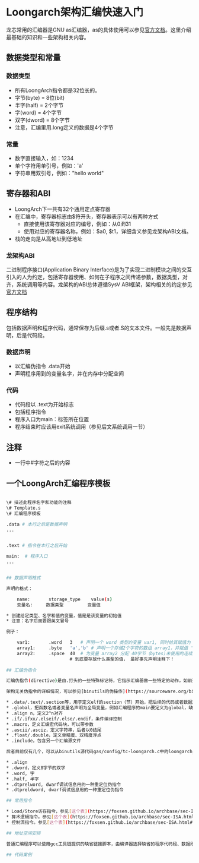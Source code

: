 # Loongarch架构汇编快速入门

龙芯常用的汇编器是GNU as汇编器，as的具体使用可以参见[官方文档](https://sourceware.org/binutils/docs/as/)。这里介绍最基础的知识和一些架构相关内容。

## 数据类型和常量

### 数据类型

* 所有LoongArch指令都是32位长的。
* 字节(byte) = 8位(bit)
* 半字(half) = 2个字节
* 字(word) = 4个字节
* 双字(dword) = 8个字节
* 注意，汇编里用.long定义的数据是4个字节

### 常量

* 数字直接输入，如：1234
* 单个字符用单引号，例如：'a'
* 字符串用双引号，例如："hello world"

## 寄存器和ABI

* LoongArch下一共有32个通用定点寄存器
* 在汇编中，寄存器标志由$符开头，寄存器表示可以有两种方式
    - 直接使用该寄存器对应的编号，例如：从$0到$31
    - 使用对应的寄存器名称，例如：$a0, $t1，详细含义参见龙架构ABI文档。
* 栈的走向是从高地址到低地址

### 龙架构ABI

二进制程序接口(Application Binary Interface)是为了实现二进制模块之间的交互引入的人为约定，包括寄存器使用、如何在子程序之间传递参数，数据类型，对齐，系统调用等内容。龙架构的ABI总体遵循SysV ABI框架，架构相关的约定参见[官方文档](https://loongson.github.io/LoongArch-Documentation/LoongArch-ELF-ABI-EN.html)

## 程序结构

包括数据声明和程序代码，通常保存为后缀.s或者.S的文本文件。一般先是数据声明，后是代码段。

### 数据声明

* 以汇编伪指令 .data开始
* 声明程序用到的变量名字，并在内存中分配空间

### 代码

* 代码段以 .text为开始标志
* 包括程序指令
* 程序入口为main：标签所在位置
* 程序结束时应该用exit系统调用（参见后文系统调用一节）

## 注释

* 一行中#字符之后的内容

## 一个LoongArch汇编程序模板

```bash

\# 描述此程序名字和功能的注释
\# Template.s
\# 汇编程序模板

.data # 本行之后是数据声明
...


.text # 指令在本行之后开始

main:  # 程序入口
...


## 数据声明格式

声明的格式：

    name:       storage_type	value(s)	
    变量名:     数据类型         变量值     

* 创建给定类型、名字和值的变量，值是是该变量的初始值
* 注意：名字后面要跟英文冒号

例子：

    var1:		.word	3	# 声明一个 word 类型的变量 var1, 同时给其赋值为 3
    array1:		.byte	'a','b'	# 声明一个存储2个字符的数组 array1，并赋值 'a', 'b'
    array2:		.space	40	# 为变量 array2 分配 40字节（bytes)未使用的连续空间，当然，对于这个变量
    　　　　　　　　　　　　# 到底要存放什么类型的值， 最好事先声明注释下！
     
## 汇编伪指令

汇编伪指令(directive)是由.打头的一些特殊标记符，它指示汇编器做一些特定的动作，如前述介绍的.word/.data等。龙架构的汇编伪指令由GNU as汇编器支持的所有架构无关伪指令和它特有的伪指令组成。

架构无关伪指令的详细情况，可以参见[binutils的伪操作](https://sourceware.org/binutils/docs/as/Pseudo-Ops.html)。常用的伪指令包括：

* .data/.text/.section等，用于定义elf的section（节）开始，把后续的代码或者数据放置到那个elf节。
* .global，把函数名或者变量名声明为全局变量，例如汇编程序的main要定义为global，缺省的链接才会成功。
* .align n，定义2^n对齐
* .if/.ifxx/.elseif/.else/.endif，条件编译控制
* .macro，定义汇编宏代码块，可以带参数
* .ascii/.asciz，定义字符串，后者以0结尾
* .float/.double，定义单精度、双精度浮点
* .include，包含另一个汇编源文件

后者目前仅有几个，可以从binutils源代码gas/config/tc-loongarch.c中的loongarch_pseudo_table看到，包括：

* .align
* .dword，定义8字节的双字
* .word, 字
* .half, 半字
* .dtprelword, dwarf调试信息用的一种重定位伪指令
* .dtpreldword, dwarf调试信息用的一种重定位伪指令

## 常用指令

* Load/Store访存指令，参见[这个表](https://foxsen.github.io/archbase/sec-ISA.html#tab:mem-inst)。
* 算术逻辑指令。参见[这个表](https://foxsen.github.io/archbase/sec-ISA.html#tab:alu-inst)
* 控制流指令。参见[这个表](https://foxsen.github.io/archbase/sec-ISA.html#tab:control-inst)

## 地址空间安排

普通汇编程序可以使用gcc工具链提供的缺省链接脚本，由编译器选择缺省的程序代码段、数据段装载地址。如果有特殊需要，可以使用GNU ld链接程序的链接脚本支持，灵活指定代码或者数据被装载的地址。

## 代码案例


